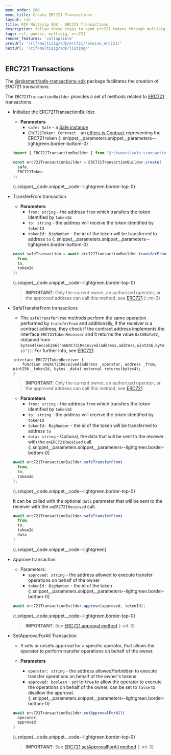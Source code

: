 ```yaml
---
menu_order: 200
menu_title: Create ERC721 Transactions
layout: rsk
title: RIF Multisig SDK - ERC721 Transactions
description: follow these steps to send erc721 tokens through multisig transactions
tags: rif, gnosis, multisig, erc721
render_features: 'collapsible'
prevUrl: '/rif/multisig/sdk/erc721/receive_erc721/'
nextUrl: '/rif/multisig/sdk/listing/'
---
```


## ERC721 Transactions

The [@rsksmart/safe-transactions-sdk](https://github.com/rsksmart/safe-transactions-sdk) package facilitates the creation of ERC721 transactions.

The `ERC721TransactionBuilder` provides a set of methods related to [ERC721](https://eips.ethereum.org/EIPS/eip-721) transactions.

[](#top "collapsible")
- Initialize the ERC721TransactionBuilder.
  * **Parameters**
    - `safe: Safe` - a [Safe instance](https://github.com/gnosis/safe-core-sdk/blob/main/packages/safe-core-sdk/src/Safe.ts)
    - `ERC721Token: Contract` - an [ethers.js Contract](https://docs.ethers.io/v5/api/contract/contract/) representing the ERC721 token
  {:.snippet__parameters.snippet__parameters--lightgreen.border-bottom-0}

  ```ts
  import { ERC721TransactionBuilder } from "@rsksmart/safe-transactions-sdk";

  const erc721TransactionBuilder = ERC721TransactionBuilder.create(
    safe,
    ERC721Token
  );
  ```
  {:.snippet__code.snippet__code--lightgreen.border-top-0}

- TransferFrom transaction
  * **Parameters**
    - `from: string` - the address `from` which transfers the token identified by `tokenId`
    - `to: string` - the address will receive the token identified by `tokenId`
    - `tokenId: BigNumber` - the id of the token will be transferred to address `to`
  {:.snippet__parameters.snippet__parameters--lightgreen.border-bottom-0}

  ```ts
  const safeTransaction = await erc721TransactionBuilder.transferFrom(
    from,
    to,
    tokenId
  );
  ```
  {:.snippet__code.snippet__code--lightgreen.border-top-0}

  > **IMPORTANT**: Only the current owner, an authorized operator, or the approved address can call this method, see [ERC721](https://eips.ethereum.org/EIPS/eip-721)
  {:.mt-3}

- SafeTransferFrom transactions
  * The `safeTransferFrom` methods perform the same operation performed by `transferFrom` and additionally, if the receiver is a contract address, they check if the contract address implements the interface `ERC721TokenReceiver` and it returns the value `0x150b7a02`, obtained from `bytes4(keccak256("onERC721Received(address,address,uint256,bytes)"))`. For further info, see [ERC721](https://eips.ethereum.org/EIPS/eip-721)

  ```solidity
  interface ERC721TokenReceiver {
      function onERC721Received(address _operator, address _from, uint256 _tokenId, bytes _data) external returns(bytes4);
  }
  ```

  > **IMPORTANT**: Only the current owner, an authorized operator, or the approved address can call this method, see [ERC721](https://eips.ethereum.org/EIPS/eip-721)

  * **Parameters**
    - `from: string` - the address `from` which transfers the token identified by `tokenId`
    - `to: string` - the address will receive the token identified by `tokenId`
    - `tokenId: BigNumber` - the id of the token will be transferred to address `to`
    - `data: string` - Optional, the data that will be sent to the receiver with the `onERC721Received` call.
  {:.snippet__parameters.snippet__parameters--lightgreen.border-bottom-0}

  ```ts
  await erc721TransactionBuilder.safeTransferFrom(
    from,
    to,
    tokenId
  );
  ```
  {:.snippet__code.snippet__code--lightgreen.border-top-0}

  It can be called with the optional `data` parameter that will be sent to the receiver with the `onERC721Received` call.

  ```ts
  await erc721TransactionBuilder.safeTransferFrom(
    from, 
    to,
    tokenId
    data
  )
  ```
  {:.snippet__code.snippet__code--lightgreen}

- Approve transaction
  * Parameters:
    - `approved: string` - the address allowed to execute transfer operations on behalf of the owner
    - `tokenId: BigNumber` - the id of the token
  {:.snippet__parameters.snippet__parameters--lightgreen.border-bottom-0}

  ```ts
  await erc721TransactionBuilder.approve(approved, tokenId);
  ```
  {:.snippet__code.snippet__code--lightgreen.border-top-0}

  > **IMPORTANT**: See [ERC721 approval method](https://eips.ethereum.org/EIPS/eip-721)
  {:.mt-3}

- SetApprovalForAll Transaction
  * It sets or unsets approval for a specific operator, that allows the operator to perform transfer operations on behalf of the owner.

  * **Parameters**
    - `operator: string` - the address allowed/forbidden to execute transfer operations on behalf of the owner's tokens
    - `approved: boolean` - set to `true` to allow the operator to execute the operations on behalf of the owner, can be set to `false` to disallow the approval.
  {:.snippet__parameters.snippet__parameters--lightgreen.border-bottom-0}

  ```ts
  await erc721TransactionBuilder.setApprovalForAll(
    operator,
    approved
  )
  ```
  {:.snippet__code.snippet__code--lightgreen.border-top-0}

  > **IMPORTANT**: See [ERC721 setApprovalForAll method](https://eips.ethereum.org/EIPS/eip-721)
  {:.mt-3}
